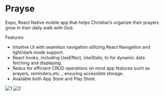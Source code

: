﻿# Prayse

Expo, React Native mobile app that helps Christian’s organize their prayers grow in their daily walk with God.

Features:
-	Intuitive UI with seamless navigation utilizing React Navigation and light/dark mode support.
-	React hooks, including UseEffect, UseState, to for dynamic data fetching and displaying.
-	Redux for efficient CRUD operations on most app features such as prayers, reminders,etc.., ensuring accessible storage.
-	Available both App Store and Play Store.

![1](https://github.com/sahag98/Prayse/assets/89553922/60265178-f802-4bce-8a8b-14a5a399d1c2)
![2](https://github.com/sahag98/Prayse/assets/89553922/81f71d4b-4ddd-4404-8adc-cf532890c7fd)
